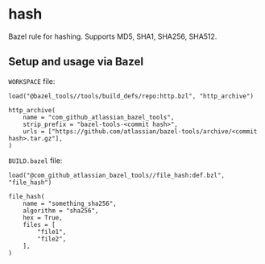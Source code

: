 # hash

Bazel rule for hashing. Supports MD5, SHA1, SHA256, SHA512.

## Setup and usage via Bazel

`WORKSPACE` file:

```bzl
load("@bazel_tools//tools/build_defs/repo:http.bzl", "http_archive")

http_archive(
    name = "com_github_atlassian_bazel_tools",
    strip_prefix = "bazel-tools-<commit hash>",
    urls = ["https://github.com/atlassian/bazel-tools/archive/<commit hash>.tar.gz"],
)
```

`BUILD.bazel` file:
```bzl
load("@com_github_atlassian_bazel_tools//file_hash:def.bzl", "file_hash")

file_hash(
    name = "something_sha256",
    algorithm = "sha256",
    hex = True,
    files = [
        "file1",
        "file2",
    ],
)
```
